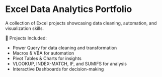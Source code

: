 # Excel Data Analytics Portfolio

A collection of Excel projects showcasing data cleaning, automation, and visualization skills.

📂 Projects Included:
- Power Query for data cleaning and transformation
- Macros & VBA for automation
- Pivot Tables & Charts for insights
- VLOOKUP, INDEX-MATCH, IF, and SUMIFS for analysis
- Interactive Dashboards for decision-making
